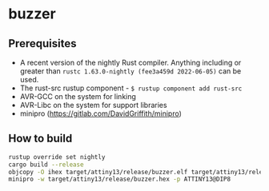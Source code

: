 # buzzer

## Prerequisites

  * A recent version of the nightly Rust compiler. Anything including or
    greater than `rustc 1.63.0-nightly (fee3a459d 2022-06-05)` can be used.
  * The rust-src rustup component - `$ rustup component add rust-src`
  * AVR-GCC on the system for linking
  * AVR-Libc on the system for support libraries
  * minipro (https://gitlab.com/DavidGriffith/minipro)

## How to build


```bash
rustup override set nightly
cargo build --release
objcopy -O ihex target/attiny13/release/buzzer.elf target/attiny13/release/buzzer.hex
minipro -w target/attiny13/release/buzzer.hex -p ATTINY13@DIP8
```

